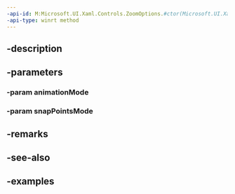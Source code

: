```yaml
---
-api-id: M:Microsoft.UI.Xaml.Controls.ZoomOptions.#ctor(Microsoft.UI.Xaml.Controls.AnimationMode,Microsoft.UI.Xaml.Controls.SnapPointsMode)
-api-type: winrt method
---
```


## -description

## -parameters

### -param animationMode

### -param snapPointsMode

## -remarks

## -see-also

## -examples

